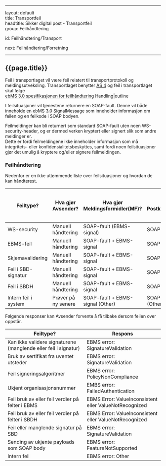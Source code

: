 -----

layout: default  
title: Transportfeil  
headtitle: Sikker digital post - Transportfeil  
group: Feilhåndtering

id: Feilhåndtering/Transport

next: Feilhåndtering/Forretning

-----

## {{page.title}}

Feil i transportlaget vil være feil relatert til transportprotokoll og
meldingsutveksling. Transportlaget benytter
[AS 4](http://docs.oasis-open.org/ebxml-msg/ebms/v3.0/profiles/AS4-profile/v1.0/os/AS4-profile-v1.0-os.html)
og feil i transportlaget skal følge  
[ebMS 3.0 spesifikasjonen for
feilhåndtering](http://docs.oasis-open.org/ebxml-msg/ebms/v3.0/core/os/ebms_core-3.0-spec-os.html\<notextile\>#6.Error)
Handling|</notextile>outline

I feilsituasjoner vil tjenestene returnere en SOAP-fault. Denne vil både
inneholde en ebMS 3.0 SignalMessage som inneholder informasjon om feilen
og en feilkode i SOAP bodyen.

Feilmeldinger kan bli returnert som standard SOAP-fault uten noen
WS-security-header, og er dermed verken kryptert eller signert slik som
andre meldinger er.  
Dette er fordi feilmeldingene ikke inneholder informasjon som må
integritets- eller konfidensialitetsbeskyttes, samt fordi noen
feilsituasjoner gjør det umulig å kryptere og/eller signere
feilmeldingen.

### Feilhåndtering

Nedenfor er en ikke uttømmende liste over feilsituasjoner og hvordan de
kan håndterest.

| Feiltype?            | Hva gjør Avsender?  | Hva gjør Meldingsformidler(MF)?  | Hva gjør Postkasseleverandør(PK)? | Hva gjør MF hvis PK svarer med soap fault? |
| -------------------- | ------------------- | -------------------------------- | --------------------------------- | ------------------------------------------ |
| WS-security          | Manuell håndtering  | SOAP-fault (EBMS-signal)         | SOAP-fault (EBMS-signal)          | Manuell håndtering                         |
| EBMS-feil            | Manuell håndtering  | SOAP-fault + EBMS-signal         | SOAP-fault + EBMS-signal          | Manuell håndtering                         |
| Skjemavalidering     | Manuell håndtering  | SOAP-fault + EBMS-signal         | SOAP-fault + EBMS-signal          | Manuell håndtering                         |
| Feil i SBD-signatur  | Manuell håndtering  | SOAP-fault + EBMS-signal         | SOAP-fault + EBMS-signal          | Manuell håndtering                         |
| Feil i SBDH          | Manuell håndtering  | SOAP-fault + EBMS-signal         | SOAP-fault + EBMS-signal          | Manuell håndtering                         |
| Intern feil i system | Prøver på ny senere | SOAP-fault + EBMS-signal (Other) | SOAP-fault + EBMS-signal (Other)  | Prøver på ny senere                        |

Følgende responser kan Avsender forvente å få tilbake dersom feilen over
oppstår.

| Feiltype?                                                       | Respons                                                |
| --------------------------------------------------------------- | ------------------------------------------------------ |
| Kan ikke validere signaturene (manglende eller feil i signatur) | EBMS error: SignatureValidation                        |
| Bruk av sertifikat fra uventet utsteder                         | EBMS error: SignatureValidation                        |
| Feil signeringsalgoritmer                                       | EBMS error: PolicyNonCompliance                        |
| Ukjent organisasjonsnummer                                      | EMBS error: FailedAuthentication                       |
| Feil bruk av eller feil verdier på felter i EBMS                | EBMS Error: ValueInconsistent eller ValueNotRecognized |
| Feil bruk av eller feil verdier på felter i SBDH                | EBMS Error: ValueInconsistent eller ValueNotRecognized |
| Feil eller manglende signatur på SBD                            | EBMS error: SignatureValidation                        |
| Sending av ukjente payloads som SOAP body                       | EBMS error: FeatureNotSupported                        |
| Intern feil                                                     | EBMS error: Other                                      |
